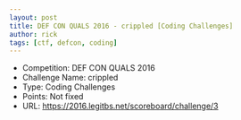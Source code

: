 ```yaml
---
layout: post
title: DEF CON QUALS 2016 - crippled [Coding Challenges]
author: rick
tags: [ctf, defcon, coding]
---
```


 * Competition: DEF CON QUALS 2016
 * Challenge Name: crippled
 * Type: Coding Challenges
 * Points: Not fixed
 * URL: https://2016.legitbs.net/scoreboard/challenge/3

<!--more-->